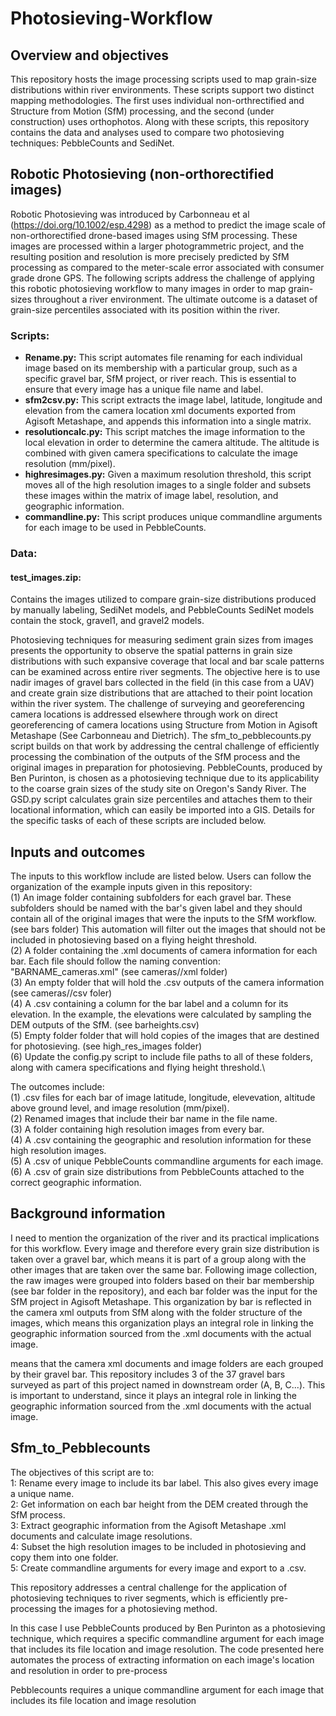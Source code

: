 # Photosieving-Workflow

## Overview and objectives
This repository hosts the image processing scripts used to map grain-size distributions within river environments. These scripts support two distinct mapping methodologies. The first uses individual non-orthrectified and Structure from Motion (SfM) processing, and the second (under construction) uses orthophotos. Along with these scripts, this repository contains the data and analyses used to compare two photosieving techniques: PebbleCounts and SediNet.

## Robotic Photosieving (non-orthorectified images)
Robotic Photosieving was introduced by Carbonneau et al (https://doi.org/10.1002/esp.4298) as a method to predict the image scale of non-orthorectified drone-based images using SfM processing. These images are processed within a larger photogrammetric project, and the resulting position and resolution is more precisely predicted by SfM processing as compared to the meter-scale error associated with consumer grade drone GPS. The following scripts address the challenge of applying this robotic photosieving workflow to many images in order to map grain-sizes throughout a river environment. The ultimate outcome is a dataset of grain-size percentiles associated with its position within the river.

### Scripts: 
- **Rename.py:** This script automates file renaming for each individual image based on its membership with a particular group, such as a specific gravel bar, SfM project, or river reach. This is essential to ensure that every image has a unique file name and label.
- **sfm2csv.py:** This script extracts the image label, latitude, longitude and elevation from the camera location xml documents exported from Agisoft Metashape, and appends this information into a single matrix.
- **resolutioncalc.py:** This script matches the image information to the local elevation in order to determine the camera altitude. The altitude is combined with given camera specifications to calculate the image resolution (mm/pixel).
- **highresimages.py:** Given a maximum resolution threshold, this script moves all of the high resolution images to a single folder and subsets these images within the matrix of image label, resolution, and geographic information.
- **commandline.py:** This script produces unique commandline arguments for each image to be used in PebbleCounts.

### Data:

#### test_images.zip: 
Contains the images utilized to compare grain-size distributions produced by manually labeling, SediNet models, and PebbleCounts
SediNet models contain the stock, gravel1, and gravel2 models.

Photosieving techniques for measuring sediment grain sizes from images presents the opportunity to observe the spatial patterns in grain size distributions with such expansive coverage that local and bar scale patterns can be examined across entire river segments. The objective here is to use nadir images of gravel bars collected in the field (in this case from a UAV) and create grain size distributions that are attached to their point location within the river system.  The challenge of surveying and georeferencing camera locations is addressed elsewhere through work on direct georeferencing of camera locations using Structure from Motion in Agisoft Metashape (See Carbonneau and Dietrich). The sfm_to_pebblecounts.py script builds on that work by addressing the central challenge of efficiently processing the combination of the outputs of the SfM process and the original images in preparation for photosieving. PebbleCounts, produced by Ben Purinton, is chosen as a photosieving technique due to its applicability to the coarse grain sizes of the study site on Oregon's Sandy River. The GSD.py script calculates grain size percentiles and attaches them to their locational information, which can easily be imported into a GIS. Details for the specific tasks of each of these scripts are included below.


## Inputs and outcomes
The inputs to this workflow include are listed below. Users can follow the organization of the example inputs given in this repository:\
(1) An image folder containing subfolders for each gravel bar. These subfolders should be named with the bar's given label and they should contain all of the original images    that were the inputs to the SfM workflow. (see bars folder) This automation will filter out the images that should not be included in photosieving based on a flying height     threshold.\
(2) A folder containing the .xml documents of camera information for each bar. Each file should follow the naming convention: "BARNAME_cameras.xml" (see cameras//xml folder)\
(3) An empty folder that will hold the .csv outputs of the camera information (see cameras//csv foler)\
(4) A .csv containing a column for the bar label and a column for its elevation. In the example, the elevations were calculated by sampling the DEM outputs of the SfM. (see         barheights.csv)\
(5) Empty folder folder that will hold copies of the images that are destined for photosieving. (see high_res_images folder)\
(6) Update the config.py script to include file paths to all of these folders, along with camera specifications and flying height threshold.\

The outcomes include:\
(1) .csv files for each bar of image latitude, longitude, elevevation, altitude above ground level, and image resolution (mm/pixel).\
(2) Renamed images that include their bar name in the file name.\
(3) A folder containing high resolution images from every bar.\
(4) A .csv containing the geographic and resolution information for these high resolution images.\
(5) A .csv of unique PebbleCounts commandline arguments for each image.\
(6) A .csv of grain size distributions from PebbleCounts attached to the correct geographic information.
 

## Background information
I need to mention the organization of the river and its practical implications for this workflow. Every image and therefore every grain size distribution is taken over a gravel bar, which means it is part of a group along with the other images that are taken over the same bar. Following image collection, the raw images were grouped into folders based on their bar membership (see bar folder in the repository), and each bar folder was the input for the SfM project in Agisoft Metashape. This organization by bar is reflected in the camera xml outputs from SfM along with the folder structure of the images, which means this organization plays an integral role in linking the geographic information sourced from the .xml documents with the actual image.

means that the camera xml documents and image folders are each grouped by their gravel bar. This repository includes 3 of the 37 gravel bars surveyed as part of this project named in downstream order (A, B, C...). This is important to understand, since it plays an integral role in linking the geographic information sourced from the .xml documents with the actual image.

## Sfm_to_Pebblecounts
The objectives of this script are to:\
  1: Rename every image to include its bar label. This also gives every image a unique name.\
  2: Get information on each bar height from the DEM created through the SfM process.\
  3: Extract geographic information from the Agisoft Metashape .xml documents and calculate image resolutions.\
  4: Subset the high resolution images to be included in photosieving and copy them into one folder.\
  5: Create commandline arguments for every image and export to a .csv.


This repository addresses a central challenge for the application of photosieving techniques to river segments, which is efficiently pre-processing the images for a photosieving method. 

In this case I use PebbleCounts produced by Ben Purinton as a photosieving technique, which requires a specific commandline argument for each image that includes its file location and image resolution. The code presented here automates the process of 
extracting information on each image's location and resolution in order to pre-process 

Pebblecounts requires a unique commandline argument for each image that includes its file location and image resolution
